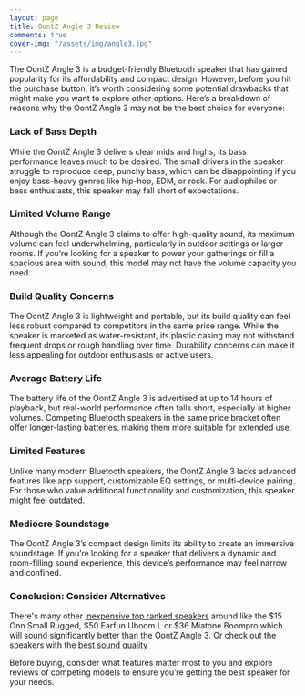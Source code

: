```yaml
---
layout: page
title: OontZ Angle 3 Review
comments: true
cover-img: "/assets/img/angle3.jpg"
---
```


The OontZ Angle 3 is a budget-friendly Bluetooth speaker that has gained popularity for its affordability and compact design. However, before you hit the purchase button, it’s worth considering some potential drawbacks that might make you want to explore other options. Here’s a breakdown of reasons why the OontZ Angle 3 may not be the best choice for everyone:

### **Lack of Bass Depth**
While the OontZ Angle 3 delivers clear mids and highs, its bass performance leaves much to be desired. The small drivers in the speaker struggle to reproduce deep, punchy bass, which can be disappointing if you enjoy bass-heavy genres like hip-hop, EDM, or rock. For audiophiles or bass enthusiasts, this speaker may fall short of expectations.

### **Limited Volume Range**
Although the OontZ Angle 3 claims to offer high-quality sound, its maximum volume can feel underwhelming, particularly in outdoor settings or larger rooms. If you’re looking for a speaker to power your gatherings or fill a spacious area with sound, this model may not have the volume capacity you need.

### **Build Quality Concerns**
The OontZ Angle 3 is lightweight and portable, but its build quality can feel less robust compared to competitors in the same price range. While the speaker is marketed as water-resistant, its plastic casing may not withstand frequent drops or rough handling over time. Durability concerns can make it less appealing for outdoor enthusiasts or active users.

### **Average Battery Life**
The battery life of the OontZ Angle 3 is advertised at up to 14 hours of playback, but real-world performance often falls short, especially at higher volumes. Competing Bluetooth speakers in the same price bracket often offer longer-lasting batteries, making them more suitable for extended use.

### **Limited Features**
Unlike many modern Bluetooth speakers, the OontZ Angle 3 lacks advanced features like app support, customizable EQ settings, or multi-device pairing. For those who value additional functionality and customization, this speaker might feel outdated.

### **Mediocre Soundstage**
The OontZ Angle 3’s compact design limits its ability to create an immersive soundstage. If you’re looking for a speaker that delivers a dynamic and room-filling sound experience, this device’s performance may feel narrow and confined.

### **Conclusion: Consider Alternatives**
There's many other [inexpensive top ranked speakers](/top-recommended-inexpensive/) around like the $15 Onn Small Rugged, $50 Earfun Uboom L or $36 Miatone Boompro which will sound significantly better than the OontZ Angle 3. Or check out the speakers with the [best sound quality](/top-recommended/)

Before buying, consider what features matter most to you and explore reviews of competing models to ensure you’re getting the best speaker for your needs.
